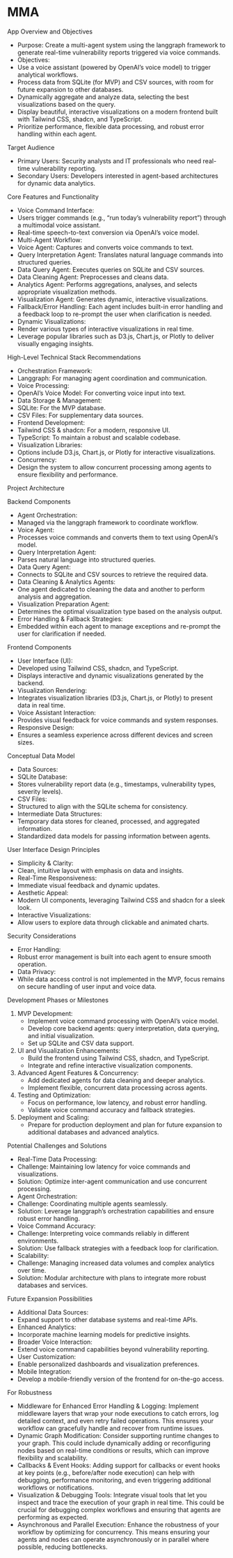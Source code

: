 
# MMA

App Overview and Objectives

- Purpose: Create a multi-agent system using the langgraph framework to generate real-time vulnerability reports triggered via voice commands.
- Objectives:
- Use a voice assistant (powered by OpenAI’s voice model) to trigger analytical workflows.
- Process data from SQLite (for MVP) and CSV sources, with room for future expansion to other databases.
- Dynamically aggregate and analyze data, selecting the best visualizations based on the query.
- Display beautiful, interactive visualizations on a modern frontend built with Tailwind CSS, shadcn, and TypeScript.
- Prioritize performance, flexible data processing, and robust error handling within each agent.

Target Audience

- Primary Users: Security analysts and IT professionals who need real-time vulnerability reporting.
- Secondary Users: Developers interested in agent-based architectures for dynamic data analytics.

Core Features and Functionality

- Voice Command Interface:
- Users trigger commands (e.g., “run today’s vulnerability report”) through a multimodal voice assistant.
- Real-time speech-to-text conversion via OpenAI’s voice model.
- Multi-Agent Workflow:
- Voice Agent: Captures and converts voice commands to text.
- Query Interpretation Agent: Translates natural language commands into structured queries.
- Data Query Agent: Executes queries on SQLite and CSV sources.
- Data Cleaning Agent: Preprocesses and cleans data.
- Analytics Agent: Performs aggregations, analyses, and selects appropriate visualization methods.
- Visualization Agent: Generates dynamic, interactive visualizations.
- Fallback/Error Handling: Each agent includes built-in error handling and a feedback loop to re-prompt the user when clarification is needed.
- Dynamic Visualizations:
- Render various types of interactive visualizations in real time.
- Leverage popular libraries such as D3.js, Chart.js, or Plotly to deliver visually engaging insights.

High-Level Technical Stack Recommendations

- Orchestration Framework:
- Langgraph: For managing agent coordination and communication.
- Voice Processing:
- OpenAI’s Voice Model: For converting voice input into text.
- Data Storage & Management:
- SQLite: For the MVP database.
- CSV Files: For supplementary data sources.
- Frontend Development:
- Tailwind CSS & shadcn: For a modern, responsive UI.
- TypeScript: To maintain a robust and scalable codebase.
- Visualization Libraries:
- Options include D3.js, Chart.js, or Plotly for interactive visualizations.
- Concurrency:
- Design the system to allow concurrent processing among agents to ensure flexibility and performance.

Project Architecture

Backend Components

- Agent Orchestration:
- Managed via the langgraph framework to coordinate workflow.
- Voice Agent:
- Processes voice commands and converts them to text using OpenAI’s model.
- Query Interpretation Agent:
- Parses natural language into structured queries.
- Data Query Agent:
- Connects to SQLite and CSV sources to retrieve the required data.
- Data Cleaning & Analytics Agents:
- One agent dedicated to cleaning the data and another to perform analysis and aggregation.
- Visualization Preparation Agent:
- Determines the optimal visualization type based on the analysis output.
- Error Handling & Fallback Strategies:
- Embedded within each agent to manage exceptions and re-prompt the user for clarification if needed.

Frontend Components

- User Interface (UI):
- Developed using Tailwind CSS, shadcn, and TypeScript.
- Displays interactive and dynamic visualizations generated by the backend.
- Visualization Rendering:
- Integrates visualization libraries (D3.js, Chart.js, or Plotly) to present data in real time.
- Voice Assistant Interaction:
- Provides visual feedback for voice commands and system responses.
- Responsive Design:
- Ensures a seamless experience across different devices and screen sizes.

Conceptual Data Model

- Data Sources:
- SQLite Database:
- Stores vulnerability report data (e.g., timestamps, vulnerability types, severity levels).
- CSV Files:
- Structured to align with the SQLite schema for consistency.
- Intermediate Data Structures:
- Temporary data stores for cleaned, processed, and aggregated information.
- Standardized data models for passing information between agents.

User Interface Design Principles

- Simplicity & Clarity:
- Clean, intuitive layout with emphasis on data and insights.
- Real-Time Responsiveness:
- Immediate visual feedback and dynamic updates.
- Aesthetic Appeal:
- Modern UI components, leveraging Tailwind CSS and shadcn for a sleek look.
- Interactive Visualizations:
- Allow users to explore data through clickable and animated charts.

Security Considerations

- Error Handling:
- Robust error management is built into each agent to ensure smooth operation.
- Data Privacy:
- While data access control is not implemented in the MVP, focus remains on secure handling of user input and voice data.

Development Phases or Milestones

1. MVP Development:
    - Implement voice command processing with OpenAI’s voice model.
    - Develop core backend agents: query interpretation, data querying, and initial visualization.
    - Set up SQLite and CSV data support.
2. UI and Visualization Enhancements:
    - Build the frontend using Tailwind CSS, shadcn, and TypeScript.
    - Integrate and refine interactive visualization components.
3. Advanced Agent Features & Concurrency:
    - Add dedicated agents for data cleaning and deeper analytics.
    - Implement flexible, concurrent data processing across agents.
4. Testing and Optimization:
    - Focus on performance, low latency, and robust error handling.
    - Validate voice command accuracy and fallback strategies.
5. Deployment and Scaling:
    - Prepare for production deployment and plan for future expansion to additional databases and advanced analytics.

Potential Challenges and Solutions

- Real-Time Data Processing:
- Challenge: Maintaining low latency for voice commands and visualizations.
- Solution: Optimize inter-agent communication and use concurrent processing.
- Agent Orchestration:
- Challenge: Coordinating multiple agents seamlessly.
- Solution: Leverage langgraph’s orchestration capabilities and ensure robust error handling.
- Voice Command Accuracy:
- Challenge: Interpreting voice commands reliably in different environments.
- Solution: Use fallback strategies with a feedback loop for clarification.
- Scalability:
- Challenge: Managing increased data volumes and complex analytics over time.
- Solution: Modular architecture with plans to integrate more robust databases and services.

Future Expansion Possibilities

- Additional Data Sources:
- Expand support to other database systems and real-time APIs.
- Enhanced Analytics:
- Incorporate machine learning models for predictive insights.
- Broader Voice Interaction:
- Extend voice command capabilities beyond vulnerability reporting.
- User Customization:
- Enable personalized dashboards and visualization preferences.
- Mobile Integration:
- Develop a mobile-friendly version of the frontend for on-the-go access.

For Robustness

- Middleware for Enhanced Error Handling & Logging:
Implement middleware layers that wrap your node executions to catch errors, log detailed context, and even retry failed operations. This ensures your workflow can gracefully handle and recover from runtime issues.
- Dynamic Graph Modification:
Consider supporting runtime changes to your graph. This could include dynamically adding or reconfiguring nodes based on real-time conditions or results, which can improve flexibility and scalability.
- Callbacks & Event Hooks:
Adding support for callbacks or event hooks at key points (e.g., before/after node execution) can help with debugging, performance monitoring, and even triggering additional workflows or notifications.
- Visualization & Debugging Tools:
Integrate visual tools that let you inspect and trace the execution of your graph in real time. This could be crucial for debugging complex workflows and ensuring that agents are performing as expected.
- Asynchronous and Parallel Execution:
Enhance the robustness of your workflow by optimizing for concurrency. This means ensuring your agents and nodes can operate asynchronously or in parallel where possible, reducing bottlenecks.
